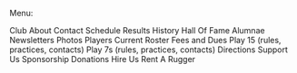 
Menu:

Club
	About
	Contact
	Schedule
	Results
History
	Hall Of Fame
	Alumnae
	Newsletters
	Photos
Players
	Current Roster
	Fees and Dues
	Play 15 (rules, practices, contacts)
	Play 7s (rules, practices, contacts)
	Directions
Support Us
	Sponsorship
	Donations
Hire Us
	Rent A Rugger
